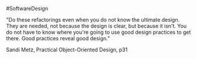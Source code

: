 #SoftwareDesign 

"Do these refactorings even when you do not know the ultimate design. They are needed, not because the design is clear, but because it isn't. You do not have to know where you're going to use good design practices to get there. Good practices reveal good design."

Sandi Metz, Practical Object-Oriented Design, p31